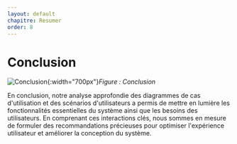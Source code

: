 ```yaml
---
layout: default
chapitre: Resumer
order: 8
---
```





# Conclusion

![Conclusion]({{site.baseurl}}/conclusion/images/conclusionabc.jpg){:width="700px"}*Figure : Conclusion*




<!-- note -->
En conclusion, notre analyse approfondie des diagrammes de cas d'utilisation et des scénarios d'utilisateurs a permis de mettre en lumière les fonctionnalités essentielles du système ainsi que les besoins des utilisateurs. En comprenant ces interactions clés, nous sommes en mesure de formuler des recommandations précieuses pour optimiser l'expérience utilisateur et améliorer la conception du système.
<!-- new slide -->



